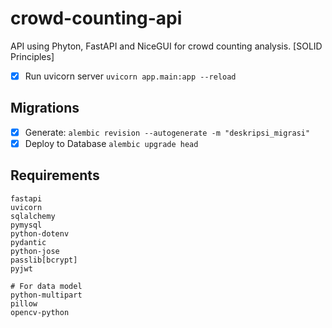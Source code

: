 # crowd-counting-api
API using Phyton, FastAPI and NiceGUI for crowd counting analysis. [SOLID Principles]

- [x] Run uvicorn server `uvicorn app.main:app --reload`

## Migrations
- [x] Generate: `alembic revision --autogenerate -m "deskripsi_migrasi"`
- [x] Deploy to Database `alembic upgrade head`

## Requirements
```
fastapi
uvicorn
sqlalchemy
pymysql
python-dotenv
pydantic
python-jose
passlib[bcrypt]
pyjwt

# For data model
python-multipart
pillow
opencv-python
```